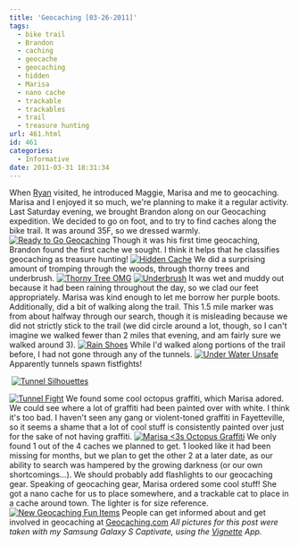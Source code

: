 ```yaml
---
title: 'Geocaching [03-26-2011]'
tags:
  - bike trail
  - Brandon
  - caching
  - geocache
  - geocaching
  - hidden
  - Marisa
  - nano cache
  - trackable
  - trackables
  - trail
  - treasure hunting
url: 461.html
id: 461
categories:
  - Informative
date: 2011-03-31 18:31:34
---
```


When [Ryan](http://suavepeanut.com/) visited, he introduced Maggie, Marisa and me to geocaching. Marisa and I enjoyed it so much, we're planning to make it a regular activity. Last Saturday evening, we brought Brandon along on our Geocaching expedition. We decided to go on foot, and to try to find caches along the bike trail. It was around 35F, so we dressed warmly. [![](http://farm6.static.flickr.com/5146/5563245892_88e1e50dc9.jpg "Ready to Go Geocaching")](http://www.flickr.com/photos/bubem/5563245892/) Though it was his first time geocaching, Brandon found the first cache we sought. I think it helps that he classifies geocaching as treasure hunting! [![](http://farm6.static.flickr.com/5230/5562666285_9f800de056.jpg "Hidden Cache")](http://www.flickr.com/photos/bubem/5562666285/) We did a surprising amount of tromping through the woods, through thorny trees and underbrush. [![](http://farm6.static.flickr.com/5255/5563239758_210cdc47e6.jpg "Thorny Tree OMG")](http://www.flickr.com/photos/bubem/5563239758/) [![](http://farm6.static.flickr.com/5305/5562658345_9be8efd4e9.jpg "Underbrush")](http://www.flickr.com/photos/bubem/5562658345/) It was wet and muddy out because it had been raining throughout the day, so we clad our feet appropriately. Marisa was kind enough to let me borrow her purple boots. Additionally, did a bit of walking along the trail. This 1.5 mile marker was from about halfway through our search, though it is misleading because we did not strictly stick to the trail (we did circle around a lot, though, so I can't imagine we walked fewer than 2 miles that evening, and am fairly sure we walked around 3). [![](http://farm6.static.flickr.com/5143/5562649377_ecaeb5d595.jpg "Rain Shoes")](http://www.flickr.com/photos/bubem/5562649377/) While I'd walked along portions of the trail before, I had not gone through any of the tunnels. [![](http://farm6.static.flickr.com/5099/5562638483_07095e1d26.jpg "Under Water Unsafe")](http://www.flickr.com/photos/bubem/5562638483/) Apparently tunnels spawn fistfights!

 [![](http://farm6.static.flickr.com/5063/5562635613_dc821a0510.jpg "Tunnel Silhouettes")](http://www.flickr.com/photos/bubem/5562635613/)

[![](http://farm6.static.flickr.com/5150/5563210356_a487c370d4.jpg "Tunnel Fight")](http://www.flickr.com/photos/bubem/5563210356/) We found some cool octopus graffiti, which Marisa adored. We could see where a lot of graffiti had been painted over with white. I think it's too bad. I haven't seen any gang or violent-toned graffiti in Fayetteville, so it seems a shame that a lot of cool stuff is consistently painted over just for the sake of not having graffiti. [![](http://farm6.static.flickr.com/5263/5562630621_5064d8507e.jpg "Marisa <3s Octopus Graffiti")](http://www.flickr.com/photos/bubem/5562630621/) We only found 1 out of the 4 caches we planned to get. 1 looked like it had been missing for months, but we plan to get the other 2 at a later date, as our ability to search was hampered by the growing darkness (or our own shortcomings...). We should probably add flashlights to our geocaching gear. Speaking of geocaching gear, Marisa ordered some cool stuff! She got a nano cache for us to place somewhere, and a trackable cat to place in a cache around town. The lighter is for size reference. [![](http://farm6.static.flickr.com/5013/5574395964_01e8836139.jpg "New Geocaching Fun Items")](http://www.flickr.com/photos/bubem/5574395964/) People can get informed about and get involved in geocaching at [Geocaching.com](http://www.geocaching.com/) _All pictures for this post were taken with my Samsung Galaxy S Captivate, using the [Vignette](http://neilandtheresa.co.uk/Android/Vignette/) App._